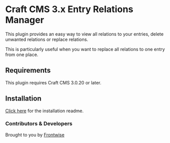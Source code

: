 # Craft CMS 3.x Entry Relations Manager

This plugin provides an easy way to view all relations to your entries, delete unwanted relations or replace relations.

This is particularly useful when you want to replace all relations to one entry from one place.

## Requirements
This plugin requires Craft CMS 3.0.20 or later.

## Installation

[Click here](INSTALL.md) for the installation readme.

### Contributors & Developers
Brought to you by [Frontwise](https://frontwise.com)